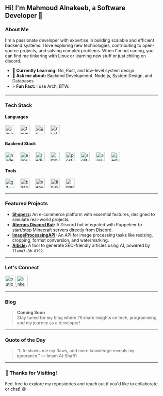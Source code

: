 <h2 align="left">Hi! I'm Mahmoud Alnakeeb, a Software Developer 👋</h2>

### About Me

I'm a passionate developer with expertise in building scalable and efficient backend systems. I love exploring new technologies, contributing to open-source projects, and solving complex problems. When I'm not coding, you can find me tinkering with Linux or learning new stuff or just chiling on discord.

- 🌱 **Currently Learning:** Go, Rust, and low-level system design
- 💬 **Ask me about:** Backend Development, Node.js, System Design, and Databases
- ⚡ **Fun Fact:** I use Arch, BTW.

---

### Tech Stack

#### Languages
<div align="left">
  <img src="https://skillicons.dev/icons?i=js" height="30" alt="javascript logo"  />
  <img width="12" />
  <img src="https://skillicons.dev/icons?i=ts" height="30" alt="typescript logo"  />
  <img width="12" />
  <img src="https://skillicons.dev/icons?i=go" height="30" alt="go logo"  />
  <img width="12" />
  <img src="https://skillicons.dev/icons?i=rust" height="30" alt="rust logo"  />
</div>

#### Backend Stack
<div align="left">
  <img src="https://skillicons.dev/icons?i=nodejs" height="30" alt="nodejs logo"  />
  <img width="12" />
  <img src="https://skillicons.dev/icons?i=express" height="30" alt="express logo"  />
  <img width="12" />
  <img src="https://cdn.jsdelivr.net/gh/devicons/devicon/icons/redis/redis-original.svg" height="30" alt="redis logo"  />
  <img width="12" />
  <img src="https://skillicons.dev/icons?i=mongodb" height="30" alt="mongodb logo"  />
  <img width="12" />
  <img src="https://skillicons.dev/icons?i=postgres" height="30" alt="postgresql logo"  />
  <img width="12" />
  <img src="https://skillicons.dev/icons?i=sqlite" height="30" alt="sqlite logo"  />
  <img width="12" />
  <img src="https://skillicons.dev/icons?i=aws" height="30" alt="amazonwebservices logo"  />
  <img width="12" />
  <img src="https://skillicons.dev/icons?i=jest" height="30" alt="jest logo"  />
</div>

#### Tools
<div align="left">
  <img src="https://skillicons.dev/icons?i=git" height="30" alt="git logo"  />
  <img width="12" />
  <img src="https://skillicons.dev/icons?i=bash" height="30" alt="bash logo"  />
  <img width="12" />
  <img src="https://skillicons.dev/icons?i=neovim" height="30" alt="neovim logo"  />
  <img width="12" />
  <img src="https://cdn.jsdelivr.net/gh/devicons/devicon/icons/linux/linux-original.svg" height="30" alt="linux logo"  />
  <img width="12" />
  <img src="https://skillicons.dev/icons?i=md" height="30" alt="markdown logo"  />
</div>

---

### Featured Projects

- **[Shoperz](https://github.com/mahmoudalnkeeb/shoperz):** An e-commerce platform with essential features, designed to simulate real-world projects.
- **[Aternos Discord Bot](https://github.com/mahmoudalnkeeb/aternos-discord-bot):** A Discord bot integrated with Puppeteer to start/stop Minecraft servers directly from Discord.
- **[ImageProcessingAPI](https://github.com/mahmoudalnkeeb/ImageProcessingAPI):** An API for image processing tasks like resizing, cropping, format conversion, and watermarking.
- **[Aiticle](https://github.com/mahmoudalnkeeb/aiticle):** A tool to generate SEO-friendly articles using AI, powered by `llama3-8b-8192`.

---

### Let's Connect

<div align="left">
  <a href="mailto:mahmoudalnakeeb@outlook.com" target="_blank">
    <img src="https://img.shields.io/static/v1?message=Outlook&logo=outlook&label=&color=2467d4&logoColor=white&labelColor=&style=for-the-badge" height="35" alt="outlook logo"  />
  </a>
  <a href="http://linkedin.com/in/mahmoud-alnakeeb" target="_blank">
    <img src="https://img.shields.io/static/v1?message=LinkedIn&logo=linkedin&label=&color=0077B5&logoColor=white&labelColor=&style=for-the-badge" height="35" alt="linkedin logo"  />
  </a>
</div>

---

### Blog

> **Coming Soon**  
> Stay tuned for my blog where I'll share insights on tech, programming, and my journey as a developer!

---

### Quote of the Day

> "Life shows me my flaws, and more knowledge reveals my ignorance." ― Imam Al-Shafi'i

---

### 🎉 Thanks for Visiting!

Feel free to explore my repositories and reach out if you'd like to collaborate or chat! 😄 
